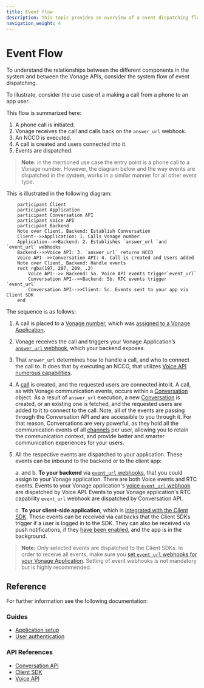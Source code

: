 ```yaml
---
title: Event flow
description: This topic provides an overview of a event dispatching flow through the system encompassing the Vonage Voice and Conversation services.
navigation_weight: 4
---
```


# Event Flow

To understand the relationships between the different components in the system and between the Vonage APIs, consider the system flow of event dispatching.

To illustrate, consider the use case of a making a call from a phone to an app user.

This flow is summarized here:

1. A phone call is initiated.
2. Vonage receives the call and calls back on the `answer_url` webhook.
3. An NCCO is executed.
4. A call is created and users connected into it.
5. Events are dispatched.

> **Note:** in the mentioned use case the entry point is a phone call to a Vonage number. However, the diagram below and the way events are dispatched in the system, works in a similar manner for all other event type.

This is illustrated in the following diagram:

```sequence_diagram
    participant Client
    participant Application
    participant Conversation API
    participant Voice API
    participant Backend
    Note over Client, Backend: Establish Conversation
    Client-->>Application: 1. Calls Vonage number
    Application-->>Backend: 2. Establishes `answer_url `and `event_url` webhooks
    Backend-->>Voice API: 3. `answer_url` returns NCCO 
    Voice API-->>Conversation API: 4. Call is created and Users added
    Note over Client, Backend: Handle events
    rect rgba(197, 207, 209, .2)
        Voice API-->> Backend: 5a. Voice API events trigger`event_url`
        Conversation API-->>Backend: 5b. RTC events trigger `event_url`
        Conversation API-->>Client: 5c. Events sent to your app via Client SDK
    end

```
  
  
  

The sequence is as follows:

1. A call is placed to a [Vonage number](/numbers/overview), which was [assigned to a Vonage Application](/numbers/guides/number-management).

2. Vonage receives the call and triggers your Vonage Application’s [`answer_url` webhook](/voice/voice-api/webhook-reference#answer-webhook), which your backend exposes.

3. That `answer_url` determines how to handle a call, and who to connect the call to. It does that by executing an NCCO, that utilizes [Voice API numerous capabilities](/voice/voice-api/ncco-reference).

4. A [call](/conversation/concepts/call) is created, and the requested users are connected into it. A call, as with Vonage communication events, occurs within a [Conversation](/conversation/concepts/conversation) object.
As a result of `answer_url` execution, a new [Conversation](/conversation/concepts/conversation) is created, or an existing one is fetched, and the requested users are added to it to connect to the call. Note, all of the events are passing through the Conversation API and are accessible to you through it. For that reason, Conversations are very powerful, as they hold all the communication events of all [channels](/conversation/concepts/channel) per user, allowing you to retain the communication context, and provide better and smarter communication experiences for your users.

5. All the respective events are dispatched to your application. These events can be inbound to the backend or to the client app:

    a. and b. **To your backend** via [`event_url` webhooks](/application/overview#webhooks), that you could assign to your Vonage application. There are both Voice events and RTC events. Events to your Vonage application's [voice `event_url` webhook](/voice/voice-api/webhook-reference#event-webhook) are dispatched by Voice API. Events to your Vonage application's RTC capability `event_url` webhook are dispatched by Conversation API.

    c. **To your client-side application**, which is [integrated with the Client SDK](/client-sdk/setup/add-sdk-to-your-app/android). These events can be received via callbacks that the Client SDKs trigger if a user is logged in to the SDK. They can also be received via push notifications, if they [have been enabled](/client-sdk/setup/set-up-push-notifications), and the app is in the background.

> **Note:** Only selected events are dispatched to the Client SDKs. In order to receive all events, make sure you [set `event_url` webhooks for your Vonage Application](/application/overview#webhooks). Setting of event webhooks is not mandatory but is highly recommended.

## Reference

For further information see the following documentation:

### Guides

* [Application setup](/conversation/guides/application-setup)
* [User authentication](/conversation/guides/user-authentication)

### API References

* [Conversation API](/api/conversation)
* [Client SDK](/client-sdk/overview)
* [Voice API](/voice/voice-api/overview)

